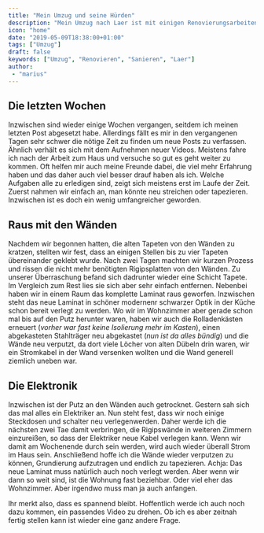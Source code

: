 ```yaml
---
title: "Mein Umzug und seine Hürden"
description: "Mein Umzug nach Laer ist mit einigen Renovierungsarbeiten verbunden, die nicht ohne sind."
icon: "home"
date: "2019-05-09T18:38:00+01:00"
tags: ["Umzug"]
draft: false
keywords: ["Umzug", "Renovieren", "Sanieren", "Laer"]
author:
 - "marius"
---
```



Die letzten Wochen
------------------

Inzwischen sind wieder einige Wochen vergangen, seitdem ich meinen letzten Post abgesetzt habe. Allerdings fällt es mir in den vergangenen Tagen sehr schwer die nötige Zeit zu finden um neue Posts zu verfassen. Ähnlich verhält es sich mit dem Aufnehmen neuer Videos. Meistens fahre ich nach der Arbeit zum Haus und versuche so gut es geht weiter zu kommen. Oft helfen mir auch meine Freunde dabei, die viel mehr Erfahrung haben und das daher auch viel besser drauf haben als ich. Welche Aufgaben alle zu erledigen sind, zeigt sich meistens erst im Laufe der Zeit. Zuerst nahmen wir einfach an, man könnte neu streichen oder tapezieren. Inzwischen ist es doch ein wenig umfangreicher geworden.


Raus mit den Wänden
-------------------

Nachdem wir begonnen hatten, die alten Tapeten von den Wänden zu kratzen, stellten wir fest, dass an einigen Stellen bis zu vier Tapeten übereinander geklebt wurde. Nach zwei Tagen machten wir kurzen Prozess und rissen die nicht mehr benötigten Rigipsplatten von den Wänden. Zu unserer Überraschung befand sich dadrunter wieder eine Schicht Tapete. Im Vergleich zum Rest lies sie sich aber sehr einfach entfernen. Nebenbei haben wir in einem Raum das komplette Laminat raus geworfen. Inzwischen steht das neue Laminat in schöner modernenr schwarzer Optik in der Küche schon bereit verlegt zu werden. Wo wir im Wohnzimmer aber gerade schon mal bis auf den Putz herunter waren, haben wir auch die Rolladenkästen erneuert (_vorher war fast keine Isolierung mehr im Kasten_), einen abgekasteten Stahlträger neu abgekastet (_nun ist da alles bündig_) und die Wände neu verputzt, da dort viele Löcher von alten Dübeln drin waren, wir ein Stromkabel in der Wand versenken wollten und die Wand generell ziemlich uneben war.


Die Elektronik
--------------

Inzwischen ist der Putz an den Wänden auch getrocknet. Gestern sah sich das mal alles ein Elektriker an. Nun steht fest, dass wir noch einige Steckdosen und schalter neu verlegenwerden. Daher werde ich die nächsten zwei Tae damit verbringen, die Rigipswände in weiteren Zimmern einzureißen, so dass der Elektriker neue Kabel verlegen kann. Wenn wir damit am Wochenende durch sein werden, wird auch wieder überall Strom im Haus sein. Anschließend hoffe ich die Wände wieder verputzen zu können, Grundierung aufzutragen und endlich zu tapezieren. Achja: Das neue Laminat muss natürlich auch noch verlegt werden. Aber wenn wir dann so weit sind, ist die Wohnung fast beziehbar. Oder viel eher das Wohnzimmer. Aber irgendwo muss man ja auch anfangen.

Ihr merkt also, dass es spannend bleibt. Hoffentlich werde ich auch noch dazu kommen, ein passendes Video zu drehen. Ob ich es aber zeitnah fertig stellen kann ist wieder eine ganz andere Frage.

